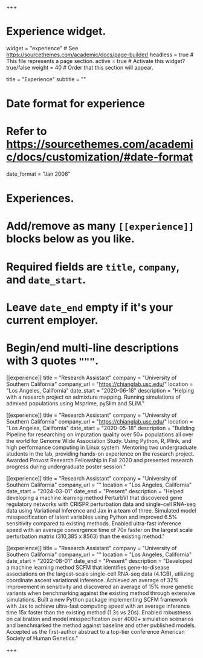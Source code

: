 +++
# Experience widget.
widget = "experience"  # See https://sourcethemes.com/academic/docs/page-builder/
headless = true  # This file represents a page section.
active = true  # Activate this widget? true/false
weight = 40  # Order that this section will appear.

title = "Experience"
subtitle = ""

# Date format for experience
#   Refer to https://sourcethemes.com/academic/docs/customization/#date-format
date_format = "Jan 2006"

# Experiences.
#   Add/remove as many `[[experience]]` blocks below as you like.
#   Required fields are `title`, `company`, and `date_start`.
#   Leave `date_end` empty if it's your current employer.
#   Begin/end multi-line descriptions with 3 quotes `"""`.

[[experience]]
  title = "Research Assistant"
  company = "University of Southern California"
  company_url = "https://chianglab.usc.edu/"
  location = "Los Angeles, California"
  date_start = "2020-06-18"
  description = "Helping with a research project on admixture mapping. Running simulations of admixed populations using Msprime, pySlim and SLiM."

[[experience]]
  title = "Research Assistant"
  company = "University of Southern California"
  company_url = "https://chianglab.usc.edu/"
  location = "Los Angeles, California"
  date_start = "2020-05-18"
  description = "Building Pipeline for researching on imputation quality over 50+ populations all over the world for Genome Wide Association Study. Using Python, R, Plink, and high performance computing in Linux system. Mentoring two undergraduate students in the lab, providing hands-on experience on the research project. Awarded Provost Research Fellowship in Fall 2020 and presented research progress during undergraduate poster session."

[[experience]]
  title = "Research Assistant"
  company = "University of Southern California"
  company_url = ""
  location = "Los Angeles, California"
  date_start = "2024-03-01"
  date_end = "Present"
  description = "Helped developing a machine learning method PerturbVI that discovered gene regulatory networks with CRISPR perturbation data and single-cell RNA-seq data using Variational Inference and Jax in a team of three. Simulated model misspecification of latent variables using Python and improved 6.5% sensitivity compared to existing methods. Enabled ultra-fast inference speed with an average convergence time of 70x faster on the largest scale perturbation matrix (310,385 x 8563) than the existing method."

[[experience]]
  title = "Research Assistant"
  company = "University of Southern California"
  company_url = ""
  location = "Los Angeles, California"
  date_start = "2022-08-01"
  date_end = "Present"
  description = "Developed a machine learning method SCFM that identifies gene-to-disease associations on the largest-scale single-cell RNA-seq data (4.1GB), utilizing coordinate ascent variational inference. Achieved an average of 32% improvement in sensitivity and discovered an average of 15% more genetic variants when benchmarking against the existing method through extensive simulations. Built a new Python package implementing SCFM framework with Jax to achieve ultra-fast computing speed with an average inference time 15x faster than the existing method (1.3s vs 20s). Enabled robustness on calibration and model misspecification over 4000+ simulation scenarios and benchmarked the method against baseline and other published models. Accepted as the first-author abstract to a top-tier conference American Society of Human Genetics."

+++
